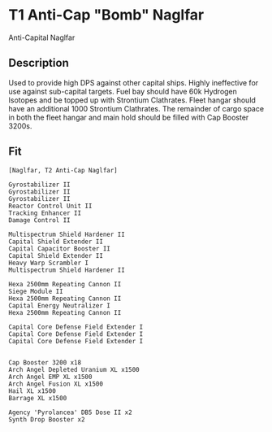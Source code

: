 # T1 Anti-Cap "Bomb" Naglfar

Anti-Capital Naglfar

## Description

Used to provide high DPS against other capital ships.  Highly ineffective for use against sub-capital targets.  Fuel bay should have 60k Hydrogen Isotopes and be topped up with Strontium Clathrates. Fleet hangar should have an additional 1000 Strontium Clathrates. The remainder of cargo space in both the fleet hangar and main hold should be filled with Cap Booster 3200s.

## Fit
```
[Naglfar, T2 Anti-Cap Naglfar]

Gyrostabilizer II
Gyrostabilizer II
Gyrostabilizer II
Reactor Control Unit II
Tracking Enhancer II
Damage Control II

Multispectrum Shield Hardener II
Capital Shield Extender II
Capital Capacitor Booster II
Capital Shield Extender II
Heavy Warp Scrambler I
Multispectrum Shield Hardener II

Hexa 2500mm Repeating Cannon II
Siege Module II
Hexa 2500mm Repeating Cannon II
Capital Energy Neutralizer I
Hexa 2500mm Repeating Cannon II

Capital Core Defense Field Extender I
Capital Core Defense Field Extender I
Capital Core Defense Field Extender I


Cap Booster 3200 x18
Arch Angel Depleted Uranium XL x1500
Arch Angel EMP XL x1500
Arch Angel Fusion XL x1500
Hail XL x1500
Barrage XL x1500

Agency 'Pyrolancea' DB5 Dose II x2
Synth Drop Booster x2
```